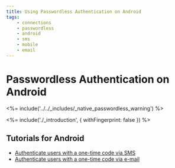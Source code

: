 ```yaml
---
title: Using Passwordless Authentication on Android
tags:
    - connections
    - passwordless
    - android
    - sms
    - mobile
    - email
---
```

# Passwordless Authentication on Android

<!-- markdownlint-disable -->

<%= include('../../_includes/_native_passwordless_warning') %>

<%= include('./_introduction', { withFingerprint: false }) %>

## Tutorials for Android

 - [Authenticate users with a one-time code via SMS](/connections/passwordless/android-sms)
 - [Authenticate users with a one-time code via e-mail](/connections/passwordless/android-email)
